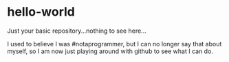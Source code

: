# hello-world
Just your basic repository...nothing to see here...

I used to believe I was #notaprogrammer, but I can no longer say that about myself, so I am now just playing around with github to see what I can do. 

